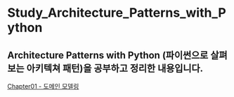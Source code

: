 # Study_Architecture_Patterns_with_Python

## Architecture Patterns with Python (파이썬으로 살펴보는 아키텍쳐 패턴)을 공부하고 정리한 내용입니다.

[Chapter01 - 도메인 모델링](https://chanjongp.notion.site/Part-1-c31228cd4e6f4ee2914854954ee2f8b1)
